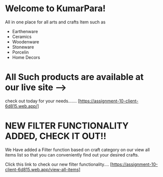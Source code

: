 # Welcome to KumarPara!

All in one place for all arts and crafts Item such as

* Earthenware
* Ceramics
* Woodenware
* Stoneware
* Porcelin
* Home Decors
# All Such products are available at our live site  --> 
check out today for your needs.......
[https://assignment-10-client-6d815.web.app/]

# NEW FILTER FUNCTIONALITY ADDED, CHECK IT OUT!!

We Have added a Filter function based on craft category on our view all items list so that you can conveniently find out your desired crafts. 

Click this link to check our new filter functionality.... 
[https://assignment-10-client-6d815.web.app/view-all-items]